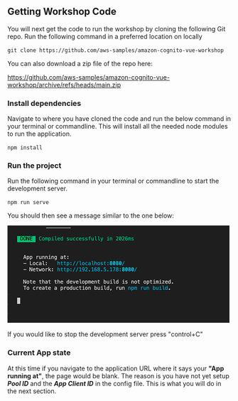 ## Getting Workshop Code

You will next get the code to run the workshop by cloning the following Git repo. Run the following command in a preferred location on locally

```
git clone https://github.com/aws-samples/amazon-cognito-vue-workshop
```

You can also download a zip file of the repo here:

https://github.com/aws-samples/amazon-cognito-vue-workshop/archive/refs/heads/main.zip

### Install dependencies

Navigate to where you have cloned the code and run the below command in your terminal or commandline. This will install all the needed node modules to run the application.

```
npm install
```

### Run the project

Run the following command in your terminal or commandline to start the development server.

```
npm run serve
```

You should then see a message similar to the one below:

![npm run](../images/npm-run.png)

If you would like to stop the development server press "control+C"

### Current App state

At this time if you navigate to the application URL where it says your **"App running at"**, the page would be blank. The reason is you have not yet setup ***Pool ID*** and the ***App Client ID*** in the config file. This is what you will do in the next section.



